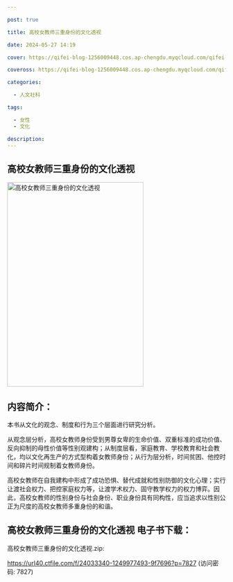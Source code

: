 ```yaml
---

post: true

title: 高校女教师三重身份的文化透视

date: 2024-05-27 14:19

cover: https://qifei-blog-1256009448.cos.ap-chengdu.myqcloud.com/qifei-blog/661f209c0ea9cb14037b03df.jpg

coveross: https://qifei-blog-1256009448.cos.ap-chengdu.myqcloud.com/qifei-blog/661f209c0ea9cb14037b03df.jpg

categories:

  - 人文社科

tags:

  - 女性
  - 文化

description:
---
```


## 高校女教师三重身份的文化透视
<img alt="高校女教师三重身份的文化透视 " class="aligncenter loaded" data-was-processed="true" decoding="async" fetchpriority="high" height="471" src="https://qifei-blog-1256009448.cos.ap-chengdu.myqcloud.com/qifei-blog/661f209c0ea9cb14037b03df.jpg" style="cursor: zoom-in;" width="314"/>

## 内容简介：

本书从文化的观念、制度和行为三个层面进行研究分析。

从观念层分析，高校女教师身份受到男尊女卑的生命价值、双重标准的成功价值、反向抑制的母性价值等性别观建构；从制度层看，家庭教育、学校教育和社会教化，均以文化再生产的方式型构着女教师身份；从行为层分析，时间贫困、他控时间和碎片时间规制着女教师身份。

高校女教师在自我建构中形成了成功恐惧、替代成就和性别防御的文化心理；实行让渡社会权力、把控家庭权力等，让渡学术权力、固守教学权力的权力博弈。因此，高校女教师的性别身份与社会身份、职业身份具有同构性，应当追求以性别公正为尺度的高校女教师多重身份的和谐。

## 高校女教师三重身份的文化透视 电子书下载：
高校女教师三重身份的文化透视.zip: 

https://url40.ctfile.com/f/24033340-1249977493-9f7696?p=7827 (访问密码: 7827)
